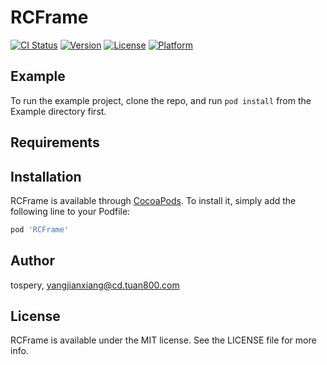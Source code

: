 # RCFrame

[![CI Status](https://img.shields.io/travis/tospery/RCFrame.svg?style=flat)](https://travis-ci.org/tospery/RCFrame)
[![Version](https://img.shields.io/cocoapods/v/RCFrame.svg?style=flat)](https://cocoapods.org/pods/RCFrame)
[![License](https://img.shields.io/cocoapods/l/RCFrame.svg?style=flat)](https://cocoapods.org/pods/RCFrame)
[![Platform](https://img.shields.io/cocoapods/p/RCFrame.svg?style=flat)](https://cocoapods.org/pods/RCFrame)

## Example

To run the example project, clone the repo, and run `pod install` from the Example directory first.

## Requirements

## Installation

RCFrame is available through [CocoaPods](https://cocoapods.org). To install
it, simply add the following line to your Podfile:

```ruby
pod 'RCFrame'
```

## Author

tospery, yangjianxiang@cd.tuan800.com

## License

RCFrame is available under the MIT license. See the LICENSE file for more info.
